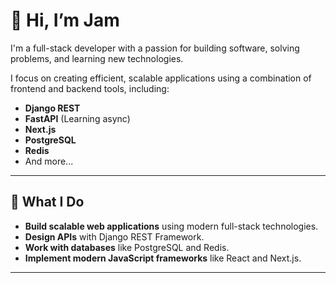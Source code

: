 # 👋 Hi, I’m **Jam**

I'm a full-stack developer with a passion for building software, solving problems, and learning new technologies.

I focus on creating efficient, scalable applications using a combination of frontend and backend tools, including:

- **Django REST**
- **FastAPI** (Learning async)
- **Next.js**
- **PostgreSQL**
- **Redis**
- And more...

---

## 🚀 **What I Do**

- **Build scalable web applications** using modern full-stack technologies.
- **Design APIs** with Django REST Framework.
- **Work with databases** like PostgreSQL and Redis.
- **Implement modern JavaScript frameworks** like React and Next.js.

---


